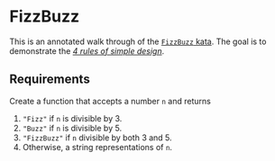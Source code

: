# FizzBuzz
This is an annotated walk through of the [`FizzBuzz` kata][fizzbuzz]. The goal
is to demonstrate the [_4 rules of simple design_][design].

## Requirements
Create a function that accepts a number `n` and returns

1. `"Fizz"` if `n` is divisible by 3.
2. `"Buzz"` if `n` is divisible by 5.
3. `"FizzBuzz"` if `n` divisible by both 3 and 5.
4. Otherwise, a string representations of `n`.

[fizzbuzz]: https://codingdojo.org/kata/FizzBuzz/
[design]: https://leanpub.com/4rulesofsimpledesign
